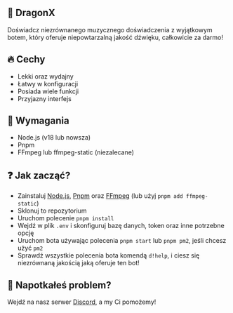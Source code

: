 ## 🤖 DragonX
Doświadcz niezrównanego muzycznego doświadczenia z wyjątkowym botem, który oferuje niepowtarzalną jakość dźwięku, całkowicie za darmo!

## 🔥 Cechy
- Lekki oraz wydajny
- Łatwy w konfiguracji
- Posiada wiele funkcji
- Przyjazny interfejs

## 🔧 Wymagania
- Node.js (v18 lub nowsza)
- Pnpm
- FFmpeg lub ffmpeg-static (niezalecane)

## ❓ Jak zacząć?
- Zainstaluj [Node.js](https://nodejs.org/), [Pnpm](https://pnpm.io/) oraz [FFmpeg](https://ffmpeg.org/) (lub użyj ``pnpm add ffmpeg-static``)
- Sklonuj to repozytorium
- Uruchom polecenie ``pnpm install``
- Wejdź w plik ``.env`` i skonfiguruj bazę danych, token oraz inne potrzebne opcję
- Uruchom bota używając polecenia ``pnpm start`` lub ``pnpm pm2``, jeśli chcesz użyć ``pm2``
- Sprawdź wszystkie polecenia bota komendą ``d!help``, i ciesz się niezrównaną jakością jaką oferuje ten bot!

## 🛟 Napotkałeś problem?
Wejdź na nasz serwer [Discord](https://discord.gg/eCCCaWpu7h), a my Ci pomożemy!
